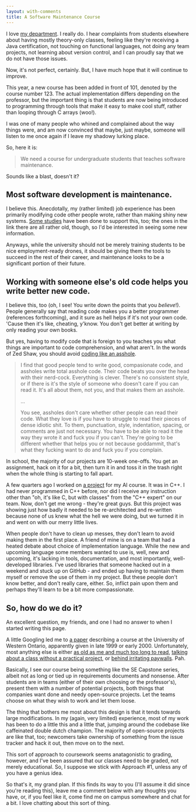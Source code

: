 ```yaml
---
layout: with-comments
title: A Software Maintenance Course
---
```


I love [my department]. I really do. I hear complaints from students elsewhere
about having mostly theory-only classes, feeling like they're receiving a Java
certification, not touching on functional languages, not doing any team
projects, not learning about version control, and I can proudly say that we do
not have those issues.

Now, it's not perfect, certainly. But, I have much hope that it will continue to
improve.

This year, a new course has been added in front of 101, denoted by the course
number 123. The actual implementation differs depending on the professor, but
the important thing is that students are now being introduced to programming
through tools that make it easy to make cool stuff, rather than looping through
C arrays (woo!).

I was one of many people who whined and complained about the way things were,
and am now convinced that maybe, just maybe, someone will listen to me once
again if I leave my shadowy lurking place.

So, here it is:

> We need a course for undergraduate students that teaches software maintenance.

Sounds like a blast, doesn't it?

## Most software development is maintenance.

I believe this. Anecdotally, my (rather limited) job experience has been
primarily modifying code other people wrote, rather than making shiny new
systems. [Some studies] have been done to support this, too; the ones in the
link there are all rather old, though, so I'd be interested in seeing some new
information.

Anyways, while the university should not be merely training students to be nice
employment-ready drones, it should be giving them the tools to succeed in the
rest of their career, and maintenance looks to be a significant portion of their
future.

## Working with someone else's old code helps you write better new code.

I believe this, too (oh, I see! You write down the points that you *believe*!).
People generally say that reading code makes you a better programmer (references
forthcoming), and it sure as hell helps if it's not your own code. 'Cause then
it's like, cheating, y'know. You don't get better at writing by only reading
your own books.

But yes, having to modify code that is foreign to you teaches you what things
are important to code comprehension, and what aren't. In the words of Zed Shaw,
you should avoid [coding like an asshole].

> I find that good people tend to write good, compasionate code, and assholes
> write total asshole code. Their code beats you over the head with their
> nerd-cock. Everything is clever. There's no consistent style, or if there is
> it's the style of someone who doesn't care if you can read it. It's all about
> them, not you, and that makes them an asshole.
>
> ...
>
> You see, assholes don't care whether other people can read their code. What
> they love is if you have to struggle to read their pieces of dense idiotic
> shit. To them, punctuation, style, indentation, spacing, or comments are just
> not necessary. You have to be able to read it the way they wrote it and fuck
> you if you can't. They're going to be different whether that helps you or not
> because goddammit, that's what they fucking want to do and fuck you if you
> complain.

In school, the majority of our projects are 10-week one-offs. You get an
assignment, hack on it for a bit, then turn it in and toss it in the trash right
when the whole thing is starting to fall apart.

A few quarters ago I worked on [a project] for my AI course. It was in C++. I
had never programmed in C++ before, nor did I receive any instruction other than
"oh, it's like C, but with classes" from the "C++ expert" on our team. Now,
don't get me wrong - they're great guys. But this project was showing just how
badly it needed to be re-architected and re-written because none of us knew what
the hell we were doing, but we turned it in and went on with our merry little
lives.

When people don't have to clean up messes, they don't learn to avoid making them
in the first place. A friend of mine is on a team that had a heated debate about
choice of implementation language. While the new and upcoming language some
members wanted to use is, well, new and upcoming, it's lacking in tools,
documentation, and most importantly, well-developed libraries. I've used
libraries that someone hacked out in a weekend and stuck up on GitHub - and
ended up having to maintain them myself or remove the use of them in my project.
But these people don't know better, and don't really care, either. So, inflict
pain upon them and perhaps they'll learn to be a bit more compassionate.

## So, how do we do it?

An excellent question, my friends, and one I had no answer to when I started
writing this page.

A little Googling led me to [a paper] describing a course at the University of
Western Ontario, apparently given in late 1999 or early 2000. Unfortunately,
most anything else is either [as old as me and much too long to read][0],
[talking about a class without a practical project][1], or [behind irritating
paywalls][2]. Pah.

Basically, I see our course being something like the SE Capstone series, albeit
not as long or tied up in requirements documents and nonsense. After students
are in teams (either of their own choosing or the professor's), present them
with a number of potential projects, both things that companies want done and
needy open-source projects. Let the teams choose on what they wish to work and
let them loose.

The thing that bothers me most about this design is that it tends towards large
modifications. In my (again, very limited) experience, most of my work has been
to do a little this and a little that, jumping around the codebase like
caffeinated double dutch champion. The majority of open-source projects are like
that, too; newcomers take ownership of something from the issue tracker and hack
it out, then move on to the next.

This sort of approach to coursework seems anatagonistic to grading, however, and
I've been assured that our classes need to be graded, not merely educational.
So, I suppose we stick with Approach #1, unless any of you have a genius idea.

So that's it, my grand plan. If this finds its way to you (I'll assume it did
since you're reading this), leave me a comment below with any thoughts you have,
or, if you feel like it, come find me on campus somewhere and chat for a bit. I
love chatting about this sort of thing.


[my department]: http://www.csc.calpoly.edu/
[Some studies]: http://www.stsc.hill.af.mil/crosstalk/1997/07/maintenance.asp
[coding like an asshole]: http://oppugn.us/posts/1276150607.html
[a project]: https://github.com/xiongchiamiov/virus-td
[a paper]: http://docs.google.com/viewer?url=http://reversingproject.info/wp-content/uploads/2009/05/experiences_with_a_software_maintenance_project_course.pdf
[0]: http://docs.google.com/viewer?url=http://www.sei.cmu.edu/reports/89em001.pdf
[1]: http://www.cis.udel.edu/~pollock/879.testing/syllabus.html
[2]: http://www.computer.org/portal/web/csdl/doi/10.1109/SEDC.1997.592440
